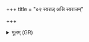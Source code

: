 +++
title = "०२ स्वराड् असि स्वराजम्"

+++
<details><summary>मूलम् (GR)</summary>

स्वराड् असि स्वराजं मा कृणु  
तस्यास् ते मधु भक्षीय ॥
</details>
